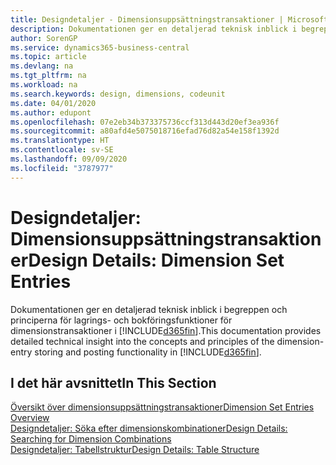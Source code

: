 ```yaml
---
title: Designdetaljer - Dimensionsuppsättningstransaktioner | Microsoft Docs
description: Dokumentationen ger en detaljerad teknisk inblick i begreppen och principerna som används för att designa om lagrings- och bokföringsfunktioner för dimensionstransaktioner.
author: SorenGP
ms.service: dynamics365-business-central
ms.topic: article
ms.devlang: na
ms.tgt_pltfrm: na
ms.workload: na
ms.search.keywords: design, dimensions, codeunit
ms.date: 04/01/2020
ms.author: edupont
ms.openlocfilehash: 07e2eb34b373375736ccf313d443d20ef3ea936f
ms.sourcegitcommit: a80afd4e5075018716efad76d82a54e158f1392d
ms.translationtype: HT
ms.contentlocale: sv-SE
ms.lasthandoff: 09/09/2020
ms.locfileid: "3787977"
---
```

# <a name="design-details-dimension-set-entries"></a><span data-ttu-id="7d678-103">Designdetaljer: Dimensionsuppsättningstransaktioner</span><span class="sxs-lookup"><span data-stu-id="7d678-103">Design Details: Dimension Set Entries</span></span>
<span data-ttu-id="7d678-104">Dokumentationen ger en detaljerad teknisk inblick i begreppen och principerna för lagrings- och bokföringsfunktioner för dimensionstransaktioner i [!INCLUDE[d365fin](includes/d365fin_md.md)].</span><span class="sxs-lookup"><span data-stu-id="7d678-104">This documentation provides detailed technical insight into the concepts and principles of the dimension-entry storing and posting functionality in [!INCLUDE[d365fin](includes/d365fin_md.md)].</span></span>

## <a name="in-this-section"></a><span data-ttu-id="7d678-105">I det här avsnittet</span><span class="sxs-lookup"><span data-stu-id="7d678-105">In This Section</span></span>  
[<span data-ttu-id="7d678-106">Översikt över dimensionsuppsättningstransaktioner</span><span class="sxs-lookup"><span data-stu-id="7d678-106">Dimension Set Entries Overview</span></span>](design-details-dimension-set-entries-overview.md)  
[<span data-ttu-id="7d678-107">Designdetaljer: Söka efter dimensionskombinationer</span><span class="sxs-lookup"><span data-stu-id="7d678-107">Design Details: Searching for Dimension Combinations</span></span>](design-details-searching-for-dimension-combinations.md)  
[<span data-ttu-id="7d678-108">Designdetaljer: Tabellstruktur</span><span class="sxs-lookup"><span data-stu-id="7d678-108">Design Details: Table Structure</span></span>](design-details-table-structure.md)  
